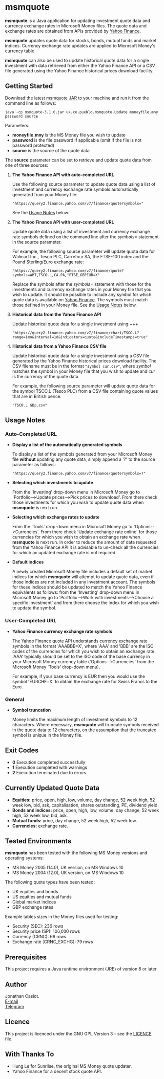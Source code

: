 # msmquote
**msmquote** is a Java application for updating investment quote data and currency exchange rates in Microsoft Money files. The quote data and exchange rates are obtained from APIs provided by [Yahoo Finance](https://finance.yahoo.com/).

**msmquote** updates quote data for stocks, bonds, mutual funds and market indices. Currency exchange rate updates are applied to Microsoft Money's currency table.

**msmquote** can also be used to update historical quote data for a single investment with data retrieved from either the Yahoo Finance API or a CSV file generated using the Yahoo Finance historical prices download facility.

## Getting Started
Download the latest [msmquote JAR](https://github.com/36bits/msmquote/releases) to your machine and run it from the command line as follows:

`java -cp msmquote-3.1.0.jar uk.co.pueblo.msmquote.Update moneyfile.mny password source`

Parameters:
* **moneyfile.mny** is the MS Money file you wish to update
* **password** is the file password if applicable (omit if the file is not password protected)
* **source** is the source of the quote data

The **source** parameter can be set to retrieve and update quote data from one of three sources:

1. **The Yahoo Finance API with auto-completed URL**

   Use the following source parameter to update quote data using a list of investment and currency exchange rate symbols automatically generated from your Money file: 
   
   `"https://query2.finance.yahoo.com/v7/finance/quote?symbols="`

   See the [Usage Notes](#auto-completed-url) below.

2. **The Yahoo Finance API with user-completed URL**

   Update quote data using a list of investment and currency exchange rate symbols defined on the command line after the *symbols=* statement in the source parameter.

   For example, the following source parameter will update quota data for Walmart Inc., Tesco PLC, Carrefour SA, the FTSE-100 index and the Pound Sterling/Euro exchange rate:
   
   `"https://query2.finance.yahoo.com/v7/finance/quote?symbols=WMT,TSCO.L,CA.PA,^FTSE,GBPEUR=X"`
   
   Replace the symbols after the *symbols=* statement with those for the investments and currency exchange rates in your Money file that you wish to update. It should be possible to include any symbol for which quote data is available on [Yahoo Finance](https://finance.yahoo.com/). The symbols must match those defined in your Money file. See the [Usage Notes](#user-completed-url) below.
   
3. **Historical data from the Yahoo Finance API**

   Update historical quote data for a single investment using +++
   
   `"https://query2.finance.yahoo.com/v7/finance/chart/TSCO.L?range=1mo&interval=1d&indicators=quote&includeTimestamps=true"`

4. **Historical data from a Yahoo Finance CSV file** 

   Update historical quote data for a single investment using a CSV file generated by the Yahoo Finance historical prices download facility. The CSV filename must be in the format `"symbol cur.csv"`, where *symbol* matches the symbol in your Money file that you wish to update and *cur* is the currency of the quote data.

   For example, the following source parameter will update quote data for the symbol TSCO.L (Tesco PLC) from a CSV file containing quote values that are in British pence:
   
   `"TSCO.L GBp.csv"`

## Usage Notes
### Auto-Completed URL
* **Display a list of the automatically generated symbols**

  To display a list of the symbols generated from your Microsoft Money file **without** updating any quote data, simply append a '?' to the source parameter as follows: 

  `"https://query2.finance.yahoo.com/v7/finance/quote?symbols=?"`

* **Selecting which investments to update**

  From the 'Investing' drop-down menu in Microsoft Money go to 'Portfolio-->Update prices-->Pick prices to download'. From there check those investments for which you wish to update quote data when **msmquote** is next run.

* **Selecting which exchange rates to update**

  From the 'Tools' drop-down menu in Microsoft Money go to 'Options-->Currencies'. From there check 'Update exchange rate online' for those currencies for which you wish to obtain an exchange rate when **msmquote** is next run. In order to reduce the amount of data requested from the Yahoo Finance API it is advisable to un-check all the currencies for which an updated exchange rate is not required.
  
* **Default indices**

  A newly created Microsoft Money file includes a default set of market indices for which **msmquote** will attempt to update quote data, even if those indices are not included in any investment account. The symbols for these indices should be updated to match the Yahoo Finance equivalents as follows: from the 'Investing' drop-down menu in Microsoft Money go to 'Portfolio-->Work with investments-->Choose a specific investment' and from there choose the index for which you wish to update the symbol.
     
### User-Completed URL
* **Yahoo Finance currency exchange rate symbols**
  
  The Yahoo Finance quote API understands currency exchange rate symbols in the format 'AAABBB=X', where 'AAA' and 'BBB' are the ISO codes of the currencies for which you wish to obtain an exchange rate. 'AAA' typically should be set to the ISO code of the base currency in your Microsoft Money currency table ('Options-->Currencies' from the Microsoft Money 'Tools' drop-down menu).
  
  For example, if your base currency is EUR then you would use the symbol 'EURCHF=X' to obtain the exchange rate for Swiss Francs to the Euro.  

### General
* **Symbol truncation**
  
  Money limits the maximum length of investment symbols to 12 characters. Where necessary, **msmquote** will truncate symbols received in the quote data to 12 characters, on the assumption that the truncated symbol is unique in the Money file.

## Exit Codes
* **0** Execution completed successfully
* **1** Execution completed with warnings
* **2** Execution terminated due to errors

## Currently Updated Quote Data
* **Equities:** price, open, high, low, volume, day change, 52 week high, 52 week low, bid, ask, capitalisation, shares outstanding, PE, dividend yield.
* **Bonds and indices:** price, open, high, low, volume, day change, 52 week high, 52 week low, bid, ask.
* **Mutual funds:** price, day change, 52 week high, 52 week low.
* **Currencies:** exchange rate.

## Tested Environments
**msmquote** has been tested with the following MS Money versions and operating systems:
* MS Money 2005 (14.0), UK version, on MS Windows 10
* MS Money 2004 (12.0), UK version, on MS Windows 10

The following quote types have been tested:
* UK equities and bonds
* US equities and mutual funds
* Global market indices
* GBP exchange rates

Example tables sizes in the Money files used for testing:
* Security (SEC): 236 rows
* Security price (SP): 106,000 rows
* Currency (CRNC): 69 rows
* Exchange rate (CRNC_EXCHG): 79 rows

## Prerequisites
This project requires a Java runtime environment (JRE) of version 8 or later.

## Author
Jonathan Casiot.  
[E-mail](mailto:jonathan@pueblo.co.uk)  
[Telegram](https://t.me/thirtysixbits)

## Licence
This project is licenced under the GNU GPL Version 3 - see the [LICENCE](./LICENSE) file.

## With Thanks To
* Hung Le for Sunriise, the original MS Money quote updater.
* Yahoo Finance for a decent stock quote API.